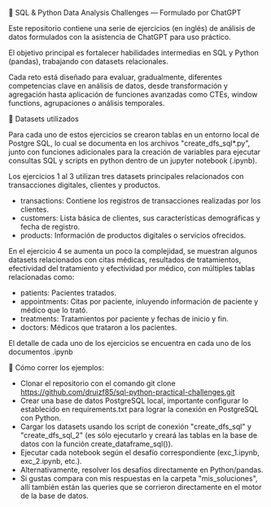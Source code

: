 🧠 SQL & Python Data Analysis Challenges — Formulado por ChatGPT

Este repositorio contiene una serie de ejercicios (en inglés) de análisis de datos formulados con la asistencia de ChatGPT para uso práctico. 

El objetivo principal es fortalecer habilidades intermedias en SQL y Python (pandas), trabajando con datasets relacionales.

Cada reto está diseñado para evaluar, gradualmente, diferentes competencias clave en análisis de datos, desde transformación y agregación hasta aplicación de funciones avanzadas como CTEs, window functions, agrupaciones o análisis temporales.

📁 Datasets utilizados

Para cada uno de estos ejercicios se crearon tablas en un entorno local de Postgre SQL, lo cual se documenta en los archivos "create_dfs_sql*.py", junto con funciones adicionales para la creación de variables para ejecutar consultas SQL y scripts en python dentro de un jupyter notebook (.ipynb).

Los ejercicios 1 al 3 utilizan tres datasets principales relacionados con transacciones digitales, clientes y productos.

- transactions: Contiene los registros de transacciones realizadas por los clientes.
- customers: Lista básica de clientes, sus características demográficas y fecha de registro.
- products: Información de productos digitales o servicios ofrecidos.

En el ejercicio 4 se aumenta un poco la complejidad, se muestran algunos datasets relacionados con citas médicas, resultados de tratamientos, efectividad del tratamiento y efectividad por médico, con múltiples tablas relacionadas como:
- patients: Pacientes tratados.
- appointments: Citas por paciente, inluyendo información de paciente y médico que lo trató.
- treatments: Tratamientos por paciente y fechas de inicio y fin.
- doctors: Médicos que trataron a los pacientes.

El detalle de cada uno de los ejercicios se encuentra en cada uno de los documentos .ipynb

🚀 Cómo correr los ejemplos:

- Clonar el repositorio con el comando git clone https://github.com/druizf85/sql-python-practical-challenges.git
- Crear una base de datos PostgreSQL local, importante configurar lo establecido en requirements.txt para lograr la conexión en PostgreSQL con Python.
- Cargar los datasets usando los script de conexión "create_dfs_sql" y "create_dfs_sql_2" (es sólo ejecutarlo y creará las tablas en la base de datos con la función create_dataframe_sql()).
- Ejecutar cada notebook según el desafío correspondiente (exc_1.ipynb, exc_2.ipynb, etc.).
- Alternativamente, resolver los desafíos directamente en Python/pandas.
- Si gustas compara con mis respuestas en la carpeta "mis_soluciones", allí también están las queries que se corrieron directamente en el motor de la base de datos.
